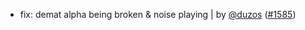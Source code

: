 - fix: demat alpha being broken & noise playing | by [@duzos](https://github.com/duzos) ([#1585](https://github.com/amblelabs/ait/pull/1585))
